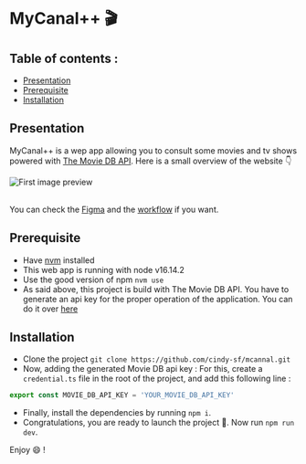 # MyCanal++ 🎬

## Table of contents :

- [Presentation](#presentation)
- [Prerequisite](#prerequisite)
- [Installation](#installation)

## Presentation

MyCanal++ is a wep app allowing you to consult some movies and tv shows powered with [The Movie DB API](https://www.themoviedb.org/documentation/api).
Here is a small overview of the website 👇

<div>
  <img
    src="https://user-images.githubusercontent.com/38938357/160586434-cdfba00e-a620-4ac0-aa43-442bc26da62a.gif"
    alt="First image preview"
  />
</div>
<br />

You can check the [Figma](https://www.figma.com/file/n0CAOvWZ2vDMs1vzhGVpKy/MyCanal%2B%2B?node-id=10%3A964) and the [workflow](https://www.figma.com/proto/n0CAOvWZ2vDMs1vzhGVpKy/MyCanal%2B%2B?node-id=10%3A964&starting-point-node-id=10%3A964&scaling=scale-down) if you want.

## Prerequisite

- Have [nvm](https://github.com/nvm-sh/nvm#installing-and-updating) installed
- This web app is running with node v16.14.2
- Use the good version of npm `nvm use`
- As said above, this project is build with The Movie DB API. You have to generate an api key for the proper operation of the application.
  You can do it over [here](https://www.themoviedb.org/settings/api)

## Installation

- Clone the project `git clone https://github.com/cindy-sf/mcannal.git`
- Now, adding the generated Movie DB api key :
  For this, create a `credential.ts` file in the root of the project, and add this following line :

```javascript
export const MOVIE_DB_API_KEY = 'YOUR_MOVIE_DB_API_KEY'
```

- Finally, install the dependencies by running `npm i`.
- Congratulations, you are ready to launch the project 🎉.
  Now run `npm run dev`.

Enjoy 😄 !
